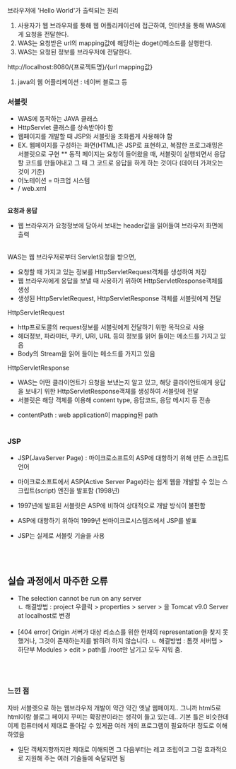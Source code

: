 
브라우저에 'Hello World'가 출력되는 원리
1. 사용자가 웹 브라우저를 통해 웹 어플리케이션에 접근하여, 인터넷을 통해 WAS에게 요청을 전달한다.
2. WAS는 요청받은 url의 mapping값에 해당하는 doget()메소드를 실행한다.
3. WAS는 요청된 정보를 브라우저에 전달한다.

http://localhost:8080/{프로젝트명}/{url mapping값}

1. java의 웹 어플리케이션 : 네이버 블로그 등

### 서블릿
- WAS에 동작하는 JAVA 클래스
- HttpServlet 클래스를 상속받아야 함
- 웹페이지를 개발할 때 JSP와 서블릿을 조화롭게 사용해야 함
- EX. 웹페이지를 구성하는 화면(HTML)은 JSP로 표현하고, 복잡한 프로그래밍은 서블릿으로 구현
** 동적 페이지는 요청이 들어왔을 때, 서블릿이 실행되면서 응답할 코드를 만들어내고 그 때 그 코드로 응답을 하게 하는 것이다 (데이터 가져오는 것이 기준)
- 어노테이션 = 마크업 시스템
- / web.xml

<br><b>요청과 응답</b><br>
- 웹 브라우저가 요청정보에 담아서 보내는 header값을 읽어들여 브라우저 화면에 출력

<br>WAS는 웹 브라우저로부터 Servlet요청을 받으면,
- 요청할 때 가지고 있는 정보를 HttpServletRequest객체를 생성하여 저장
- 웹 브라우저에게 응답을 보낼 때 사용하기 위하여 HttpServletResponse객체를 생성
- 생성된 HttpServletRequest, HttpServletResponse 객체를 서블릿에게 전달

HttpServletRequest
- http프로토콜의 request정보를 서블릿에게 전달하기 위한 목적으로 사용
- 헤더정보, 파라미터, 쿠키, URI, URL 등의 정보를 읽어 들이는 메소드를 가지고 있음
- Body의 Stream을 읽어 들이는 메소드를 가지고 있음

HttpServletResponse
- WAS는 어떤 클라이언트가 요청을 보냈는지 알고 있고, 해당 클라이언트에게 응답을 보내기 위한 HttpServletResponse객체를 생성하여 서블릿에 전달
- 서블릿은 해당 객체를 이용해 content type, 응답코드, 응답 메시지 등 전송

* contentPath : web application이 mapping된 path
<br><br>

### JSP
- JSP(JavaServer Page) : 마이크로소프트의 ASP에 대항하기 위해 만든 스크립트 언어

- 마이크로소프트에서 ASP(Active Server Page)라는 쉽게 웹을 개발할 수 있는 스크립트(script) 엔진을 발표함 (1998년)
- 1997년에 발표된 서블릿은 ASP에 비하여 상대적으로 개발 방식이 불편함
- ASP에 대항하기 위하여 1999년 썬마이크로시스템즈에서 JSP를 발표
- JSP는 실제로 서블릿 기술을 사용

<br><br>
## 실습 과정에서 마주한 오류
- The selection cannot be run on any server <br>
ㄴ 해결방법 : project 우클릭 > properties > server > <None>을 Tomcat v9.0 Server at localhost로 변경<br><br>
- [404 error] Origin 서버가 대상 리소스를 위한 현재의 representation을 찾지 못했거나, 그것이 존재하는지를 밝히려 하지 않습니다.
ㄴ 해결방법 : 톰캣 서버탭 > 하단부 Modules > edit > path를 /root만 남기고 모두 지워 줌.

<BR><BR>
### 느낀 점
자바 서블렛으로 하는 웹브라우저 개발이 약간 약간 옛날 웹페이지.. 그니까 html5로 html이랑 블로그 페이지 꾸미는 확장판이라는 생각이 들고 있는데..
기본 틀은 비슷한데 이제 컴퓨터에서 제대로 돌아갈 수 있게끔 여러 개의 프로그램이 필요하다! 정도로 이해하였음
+ 일단 객체지향까지만 제대로 이해되면 그 다음부터는 레고 조립이고 그걸 효과적으로 지원해 주는 여러 기술들에 숙달되면 됨
